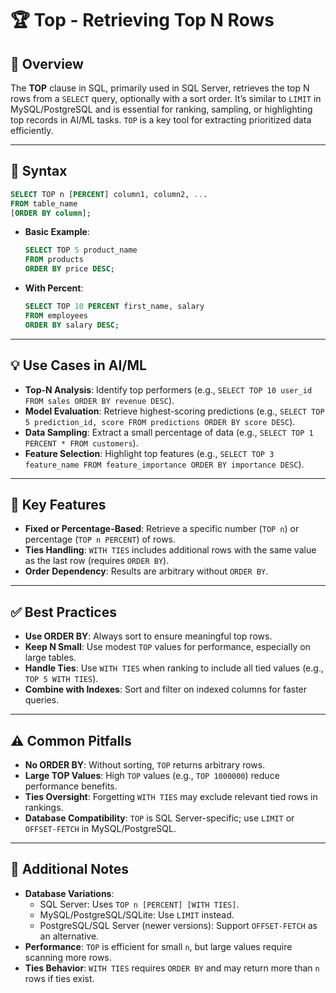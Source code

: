 # 🏆 Top - Retrieving Top N Rows

## 🌟 Overview

The **TOP** clause in SQL, primarily used in SQL Server, retrieves the top N rows from a `SELECT` query, optionally with a sort order. It’s similar to `LIMIT` in MySQL/PostgreSQL and is essential for ranking, sampling, or highlighting top records in AI/ML tasks. `TOP` is a key tool for extracting prioritized data efficiently.

---

## 📜 Syntax

```sql
SELECT TOP n [PERCENT] column1, column2, ...
FROM table_name
[ORDER BY column];
```

- **Basic Example**:
  ```sql
  SELECT TOP 5 product_name
  FROM products
  ORDER BY price DESC;
  ```
- **With Percent**:
  ```sql
  SELECT TOP 10 PERCENT first_name, salary
  FROM employees
  ORDER BY salary DESC;
  ```

---

## 💡 Use Cases in AI/ML

- **Top-N Analysis**: Identify top performers (e.g., `SELECT TOP 10 user_id FROM sales ORDER BY revenue DESC`).
- **Model Evaluation**: Retrieve highest-scoring predictions (e.g., `SELECT TOP 5 prediction_id, score FROM predictions ORDER BY score DESC`).
- **Data Sampling**: Extract a small percentage of data (e.g., `SELECT TOP 1 PERCENT * FROM customers`).
- **Feature Selection**: Highlight top features (e.g., `SELECT TOP 3 feature_name FROM feature_importance ORDER BY importance DESC`).

---

## 🔑 Key Features

- **Fixed or Percentage-Based**: Retrieve a specific number (`TOP n`) or percentage (`TOP n PERCENT`) of rows.
- **Ties Handling**: `WITH TIES` includes additional rows with the same value as the last row (requires `ORDER BY`).
- **Order Dependency**: Results are arbitrary without `ORDER BY`.

---

## ✅ Best Practices

- **Use ORDER BY**: Always sort to ensure meaningful top rows.
- **Keep N Small**: Use modest `TOP` values for performance, especially on large tables.
- **Handle Ties**: Use `WITH TIES` when ranking to include all tied values (e.g., `TOP 5 WITH TIES`).
- **Combine with Indexes**: Sort and filter on indexed columns for faster queries.

---

## ⚠️ Common Pitfalls

- **No ORDER BY**: Without sorting, `TOP` returns arbitrary rows.
- **Large TOP Values**: High `TOP` values (e.g., `TOP 1000000`) reduce performance benefits.
- **Ties Oversight**: Forgetting `WITH TIES` may exclude relevant tied rows in rankings.
- **Database Compatibility**: `TOP` is SQL Server-specific; use `LIMIT` or `OFFSET-FETCH` in MySQL/PostgreSQL.

---

## 📝 Additional Notes

- **Database Variations**:
  - SQL Server: Uses `TOP n [PERCENT] [WITH TIES]`.
  - MySQL/PostgreSQL/SQLite: Use `LIMIT` instead.
  - PostgreSQL/SQL Server (newer versions): Support `OFFSET-FETCH` as an alternative.
- **Performance**: `TOP` is efficient for small `n`, but large values require scanning more rows.
- **Ties Behavior**: `WITH TIES` requires `ORDER BY` and may return more than `n` rows if ties exist.